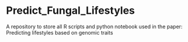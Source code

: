 # Predict_Fungal_Lifestyles
A repository to store all R scripts and python notebook used in the paper: Predicting lifestyles based on genomic traits
